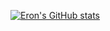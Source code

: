 [![Eron's GitHub stats](https://github-readme-stats.vercel.app/api?username=Grimnirobser&show_icons=true&theme=highcontrast)](https://github.com/anuraghazra/github-readme-stats)
